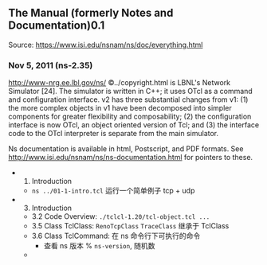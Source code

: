 
## The Manual (formerly Notes and Documentation)0.1

Source: https://www.isi.edu/nsnam/ns/doc/everything.html

### Nov 5, 2011 (ns-2.35)

http://www-nrg.ee.lbl.gov/ns/ ©../copyright.html is LBNL's Network Simulator [24]. The simulator is written in C++; it uses OTcl as a command and configuration interface.  v2 has three substantial changes from v1: (1) the more complex objects in v1 have been decomposed into simpler components for greater flexibility and composability; (2) the configuration interface is now OTcl, an object oriented version of Tcl; and (3) the interface code to the OTcl interpreter is separate from the main simulator.

Ns documentation is available in html, Postscript, and PDF formats. See http://www.isi.edu/nsnam/ns/ns-documentation.html for pointers to these.

* 1. Introduction 
    - `ns ../01-1-intro.tcl` 运行一个简单例子 tcp + udp
* 3. Introduction
    - 3.2 Code Overview: `./tclcl-1.20/tcl-object.tcl ...`
    - 3.5 Class TclClass: `RenoTcpClass` `TraceClass` 继承于 TclClass
    - 3.6 Class TclCommand: 在 ns 命令行下可执行的命令
        + 查看 ns 版本 % `ns-version`, 随机数
    - 

